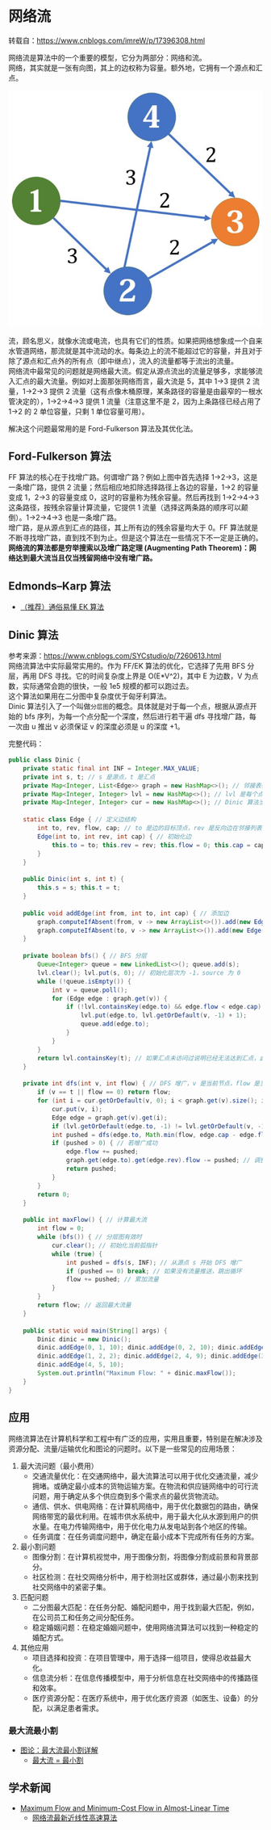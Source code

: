 # 网络流
转载自：https://www.cnblogs.com/imreW/p/17396308.html  

网络流是算法中的一个重要的模型，它分为两部分：网络和流。  
网络，其实就是一张有向图，其上的边权称为容量。额外地，它拥有一个源点和汇点。  

![](./Flow-Network.png)  

流，顾名思义，就像水流或电流，也具有它们的性质。如果把网络想象成一个自来水管道网络，那流就是其中流动的水。每条边上的流不能超过它的容量，并且对于除了源点和汇点外的所有点（即中继点），流入的流量都等于流出的流量。  
网络流中最常见的问题就是网络最大流。假定从源点流出的流量足够多，求能够流入汇点的最大流量。例如对上面那张网络而言，最大流是 5，其中 1->3 提供 2 流量，1->2->3 提供 2 流量（这有点像木桶原理，某条路径的容量是由最窄的一根水管决定的），1->2->4->3 提供 1 流量（注意这里不是 2，因为上条路径已经占用了 1->2 的 2 单位容量，只剩 1 单位容量可用）。  

解决这个问题最常用的是 Ford-Fulkerson 算法及其优化法。  

## Ford-Fulkerson 算法
FF 算法的核心在于找增广路。何谓增广路？例如上图中首先选择 1->2->3，这是一条增广路，提供 2 流量；然后相应地扣除选择路径上各边的容量，1->2 的容量变成 1，2->3 的容量变成 0，这时的容量称为残余容量。然后再找到 1->2->4->3 这条路径，按残余容量计算流量，它提供 1 流量（选择这两条路的顺序可以颠倒）。1->2->4->3 也是一条增广路。  
增广路，是从源点到汇点的路径，其上所有边的残余容量均大于 0。FF 算法就是不断寻找增广路，直到找不到为止。但是这个算法在一些情况下不一定是正确的。  
**网络流的算法都是穷举搜索以及增广路定理 (Augmenting Path Theorem)：网络达到最大流当且仅当残留网络中没有增广路。**  

## Edmonds–Karp 算法
* [（推荐）通俗易懂 EK 算法](https://www.cnblogs.com/YLTFY1998/p/11314610.html)  

## Dinic 算法
参考来源：https://www.cnblogs.com/SYCstudio/p/7260613.html  
网络流算法中实际最常实用的。作为 FF/EK 算法的优化，它选择了先用 BFS 分层，再用 DFS 寻找。它的时间复杂度上界是 O(E*V^2)，其中 E 为边数，V 为点数，实际通常会跑的很快，一般 1e5 规模的都可以跑过去。  
这个算法如果用在二分图中复杂度优于匈牙利算法。  
Dinic 算法引入了一个叫做`分层图`的概念。具体就是对于每一个点，根据从源点开始的 bfs 序列，为每一个点分配一个深度，然后进行若干遍 dfs 寻找增广路，每一次由 u 推出 v 必须保证 v 的深度必须是 u 的深度 +1。  

完整代码：  
```java
public class Dinic {
    private static final int INF = Integer.MAX_VALUE;
    private int s, t; // s 是源点，t 是汇点
    private Map<Integer, List<Edge>> graph = new HashMap<>(); // 邻接表存储图
    private Map<Integer, Integer> lvl = new HashMap<>(); // lvl 是每个点的层数
    private Map<Integer, Integer> cur = new HashMap<>(); // Dinic 算法当前弧优化，弧即是边，cur 就是记录当前点 v（可能被重复访问）遍历过的边，这样可以确保每次 DFS 从上次未访问的边开始，避免重复访问边。该优化在大规模图或复杂网络流问题中尤为重要，可以显著减少算法的时间复杂度，提高效率

    static class Edge { // 定义边结构
        int to, rev, flow, cap; // to 是边的目标顶点，rev 是反向边在邻接列表中的索引，flow 是当前边的流量，cap 是边的容量
        Edge(int to, int rev, int cap) { // 初始化边
            this.to = to; this.rev = rev; this.flow = 0; this.cap = cap;
        }
    }

    public Dinic(int s, int t) {
        this.s = s; this.t = t;
    }

    public void addEdge(int from, int to, int cap) { // 添加边
        graph.computeIfAbsent(from, v -> new ArrayList<>()).add(new Edge(to, graph.getOrDefault(to, new ArrayList<>()).size(), cap)); // 添加正向边
        graph.computeIfAbsent(to, v -> new ArrayList<>()).add(new Edge(from, graph.get(from).size() - 1, 0)); // 添加反向边，容量为 0
    }

    private boolean bfs() { // BFS 分层
        Queue<Integer> queue = new LinkedList<>(); queue.add(s);
        lvl.clear(); lvl.put(s, 0); // 初始化层次为 -1，source 为 0
        while (!queue.isEmpty()) {
            int v = queue.poll();
            for (Edge edge : graph.get(v)) {
                if (!lvl.containsKey(edge.to) && edge.flow < edge.cap) { // 如果目标顶点未访问且还有剩余容量，则给其分配深度并放入队列
                    lvl.put(edge.to, lvl.getOrDefault(v, -1) + 1);
                    queue.add(edge.to);
                }
            }
        }
        return lvl.containsKey(t); // 如果汇点未访问过说明已经无法达到汇点，此时返回 false
    }

    private int dfs(int v, int flow) { // DFS 增广，v 是当前节点，flow 是当前流量
        if (v == t || flow == 0) return flow;
        for (int i = cur.getOrDefault(v, 0); i < graph.get(v).size(); i++) { // 朴素法是 Edge edge : graph.get(v)，这里采用了当前弧优化
            cur.put(v, i);
            Edge edge = graph.get(v).get(i);
            if (lvl.getOrDefault(edge.to, -1) != lvl.getOrDefault(v, -1) + 1 || edge.cap <= edge.flow) continue;
            int pushed = dfs(edge.to, Math.min(flow, edge.cap - edge.flow)); // 向下增广
            if (pushed > 0) { // 若增广成功
                edge.flow += pushed;
                graph.get(edge.to).get(edge.rev).flow -= pushed; // 调整反向边的流量
                return pushed;
            }
        }
        return 0;
    }

    public int maxFlow() { // 计算最大流
        int flow = 0;
        while (bfs()) { // 分层图有效时
            cur.clear(); // 初始化当前弧指针
            while (true) {
                int pushed = dfs(s, INF); // 从源点 s 开始 DFS 增广
                if (pushed == 0) break; // 如果没有流量推送，跳出循环
                flow += pushed; // 累加流量
            }
        }
        return flow; // 返回最大流量
    }

    public static void main(String[] args) {
        Dinic dinic = new Dinic();
        dinic.addEdge(0, 1, 10); dinic.addEdge(0, 2, 10); dinic.addEdge(1, 3, 4); dinic.addEdge(1, 4, 8);
        dinic.addEdge(1, 2, 2); dinic.addEdge(2, 4, 9); dinic.addEdge(3, 5, 10); dinic.addEdge(4, 3, 6);
        dinic.addEdge(4, 5, 10);
        System.out.println("Maximum Flow: " + dinic.maxFlow());
    }
}
```

## 应用
网络流算法在计算机科学和工程中有广泛的应用，实用且重要，特别是在解决涉及资源分配、流量/运输优化和图论的问题时。以下是一些常见的应用场景：

1. 最大流问题（最小费用）
   * 交通流量优化：在交通网络中，最大流算法可以用于优化交通流量，减少拥堵。或确定最小成本的货物运输方案。在物流和供应链网络中的可行流问题，用于确定从多个供应商到多个需求点的最优货物流动。
   * 通信、供水、供电网络：在计算机网络中，用于优化数据包的路由，确保网络带宽的最优利用。在城市供水系统中，用于最大化从水源到用户的供水量。在电力传输网络中，用于优化电力从发电站到各个地区的传输。
   * 任务调度：在任务调度问题中，确定在最小成本下完成所有任务的方案。
2. 最小割问题
   * 图像分割：在计算机视觉中，用于图像分割，将图像分割成前景和背景部分。
   * 社区检测：在社交网络分析中，用于检测社区或群体，通过最小割来找到社交网络中的紧密子集。
3. 匹配问题
   * 二分图最大匹配：在任务分配、婚配问题中，用于找到最大匹配，例如，在公司员工和任务之间分配任务。
   * 稳定婚姻问题：在稳定婚姻问题中，使用网络流算法可以找到一种稳定的婚配方式。
4. 其他应用
   * 项目选择和投资：在项目管理中，用于选择一组项目，使得总收益最大化。
   * 信息流分析：在信息传播模型中，用于分析信息在社交网络中的传播路径和效率。
   * 医疗资源分配：在医疗系统中，用于优化医疗资源（如医生、设备）的分配，以满足患者需求。

### 最大流最小割
* [图论：最大流最小割详解](https://seineo.github.io/%E5%9B%BE%E8%AE%BA%EF%BC%9A%E6%9C%80%E5%A4%A7%E6%B5%81%E6%9C%80%E5%B0%8F%E5%89%B2%E8%AF%A6%E8%A7%A3.html)
  * [最大流 = 最小割](https://seineo.github.io/%E5%9B%BE%E8%AE%BA%EF%BC%9A%E6%9C%80%E5%A4%A7%E6%B5%81%E6%9C%80%E5%B0%8F%E5%89%B2%E8%AF%A6%E8%A7%A3.html#%E6%9C%80%E5%A4%A7%E6%B5%81%E4%B8%8E%E6%9C%80%E5%B0%8F%E5%89%B2%E7%9A%84%E5%85%B3%E7%B3%BB)

## 学术新闻
* [Maximum Flow and Minimum-Cost Flow in Almost-Linear Time](https://arxiv.org/pdf/2203.00671)
  * [网络流最新近线性高速算法](https://www.jiqizhixin.com/articles/2022-06-14-9)

